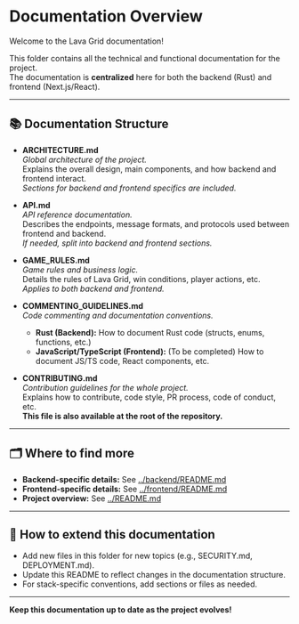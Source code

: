 # Documentation Overview

Welcome to the Lava Grid documentation!

This folder contains all the technical and functional documentation for the project.  
The documentation is **centralized** here for both the backend (Rust) and frontend (Next.js/React).

---

## 📚 Documentation Structure

- **ARCHITECTURE.md**  
  _Global architecture of the project._  
  Explains the overall design, main components, and how backend and frontend interact.  
  _Sections for backend and frontend specifics are included._

- **API.md**  
  _API reference documentation._  
  Describes the endpoints, message formats, and protocols used between frontend and backend.  
  _If needed, split into backend and frontend sections._

- **GAME_RULES.md**  
  _Game rules and business logic._  
  Details the rules of Lava Grid, win conditions, player actions, etc.  
  _Applies to both backend and frontend._

- **COMMENTING_GUIDELINES.md**  
  _Code commenting and documentation conventions._

  - **Rust (Backend):** How to document Rust code (structs, enums, functions, etc.)
  - **JavaScript/TypeScript (Frontend):** (To be completed) How to document JS/TS code, React components, etc.

- **CONTRIBUTING.md**  
  _Contribution guidelines for the whole project._  
  Explains how to contribute, code style, PR process, code of conduct, etc.  
  **This file is also available at the root of the repository.**

---

## 🗂️ Where to find more

- **Backend-specific details:** See [../backend/README.md](../backend/README.md)
- **Frontend-specific details:** See [../frontend/README.md](../frontend/README.md)
- **Project overview:** See [../README.md](../README.md)

---

## 📝 How to extend this documentation

- Add new files in this folder for new topics (e.g., SECURITY.md, DEPLOYMENT.md).
- Update this README to reflect changes in the documentation structure.
- For stack-specific conventions, add sections or files as needed.

---

**Keep this documentation up to date as the project evolves!**

